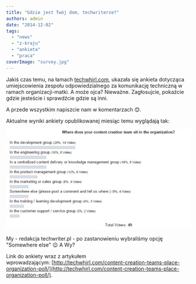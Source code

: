 ```yaml
---
title: "Gdzie jest Twój dom, techwriterze?"
authors: admin
date: "2014-12-02"
tags:
  - "news"
  - "z-kraju"
  - "ankieta"
  - "praca"
coverImage: "survey.jpg"
---
```


Jakiś czas temu, na łamach [techwhirl.com](http://techwhirl.com), ukazała się
ankieta dotycząca umiejscowienia zespołu odpowiedzialnego za komunikację
techniczną w ramach organizacji-matki. A może ojca? Nieważne. Zagłosujcie,
pokażcie gdzie jesteście i sprawdźcie gdzie są inni.

<!--truncate-->

A przede wszystkim napiszcie nam w komentarzach 😊.

Aktualne wyniki ankiety opublikowanej miesiąc temu wyglądają tak:

[![AnkietaMiejsceWOrganizacji](images/AnkietaMiejsceWOrganizacji.jpg)](http://techwriter.pl/wp-content/uploads/2014/12/AnkietaMiejsceWOrganizacji.jpg)

My - redakcja techwriter.pl - po zastanowieniu wybraliśmy opcję "Somewhere else"
😉 A Wy?

Link do ankiety wraz z artykułem
wprowadzającym: [http://techwhirl.com/content-creation-teams-place-organization-poll/](http://techwhirl.com/content-creation-teams-place-organization-poll/).
